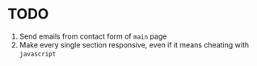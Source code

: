 # TODO

1. Send emails from contact form of `main` page
2. Make every single section responsive, even if it means cheating with `javascript`
